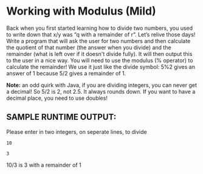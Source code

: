 # Working with Modulus (Mild)  
Back when you first started learning how to divide two numbers, you used to write down that x/y was “q with a remainder of r”. Let’s relive those days! Write a program that will ask the user for two numbers and then calculate the quotient of that number (the answer when you divide) and the remainder (what is left over if it doesn't divide fully). It will then output this to the user in a nice way. You will need to use the modulus (% operator) to calculate the remainder! We use it just like the divide symbol: 5%2 gives an answer of 1 because 5/2 gives a remainder of 1.

**Note:** an odd quirk with Java, if you are dividing integers, you can never get a decimal! So 5/2 is 2, not 2.5. It always rounds down. If you want to have a decimal place, you need to use doubles!


## SAMPLE RUNTIME OUTPUT:

Please enter in two integers, on seperate lines, to divide

`10`
  
`3`
  
10/3 is 3 with a remainder of 1

  